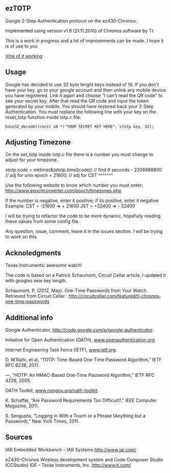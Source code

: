 
ezTOTP
------

Google 2-Step Authentication protocol on the ez430-Chronos.

Implemented using version v1.6 (21.11.2010) of Chronos software by TI.

This is a work in progress and a lot of improvements can be made. I hope it is of use to you

[Vine of it working](https://vine.co/v/hAggeXBuhUJ)


Usage
-----
Google has decided to use 32 byte lenght keys instead of 16.
If you don't have your key, go to your google account and then unlink any mobile device you have registered. 
Link it again and choose "I can't read the QR code" to see your secret key. 
After that read the QR code and input the token generated by your mobile. You should have restored back your 2-Step Authentication.
You must replace the following line with your key on the reset_totp function inside totp.c file. 

	base32_decode((const u8 *)"YOUR SECRET KEY HERE", stotp.key, 32);

Adjusting Timezone
------------------

On the set_totp inside totp.c file there is a number you must change to adjust for your timezone.

stotp.code = mktime(&(stotp.time2code)) // find # seconds
					 - 2208988800 		// adj for unix epoch
					 + 21600;     		// adj for CST
					 ^^^^^^^

Use the following website to know which number you must enter:
http://www.epochconverter.com/epoch/timezones.php

If the number is negative, enter it positive; if its positive, enter it negative
Example:
CST = -21600  => + 21600
JST = +32400  => - 32400


I will be trying to refactor the code to be more dynamic, hopefully reading these values from some config file.

Any question, issue, comment, leave it in the issues section. I will be trying to work on this.

Acknoledgments
---------------
Texas Instruments: awesome watch!

The code is based on a Patrick Schaumont, Circuit Cellar article. I updated it with googles new key length.

Schaumont, P. (2012, May). One-Time Passwords from Your Watch. 
Retrieved from Circuit Cellar : http://circuitcellar.com/featured/ti-chronos-one-time-passwords

Additional info
---------------

Google Authenticator, http://code.google.com/p/google-authenticator.

Initiative for Open Authentication (OATH), www.openauthentication.org.

Internet Engineering Task Force (IETF), www.ietf.org.

D. M’Raihi, et al, “TOTP: Time-Based One-Time Password Algorithm,” IETF RFC 6238, 2011.

—, “HOTP: An HMAC-Based One-Time Password Algorithm,” IETF RFC 4226, 2005.

OATH Toolkit, www.nongnu.org/oath-toolkit.

K. Schaffer, “Are Password Requirements Too Difficult?,” IEEE Computer Magazine, 2011.

S. Sengupta, “Logging in With a Touch or a Phrase (Anything but a Password),” New York Times, 2011.

Sources
-------

IAR Embedded Workbench – IAR Systems
http://www.iar.com/

eZ430-Chronos Wireless development system and Code Composer Studio (CCStudio) IDE – Texas Instruments, Inc.
http://www.ti.com/

										
